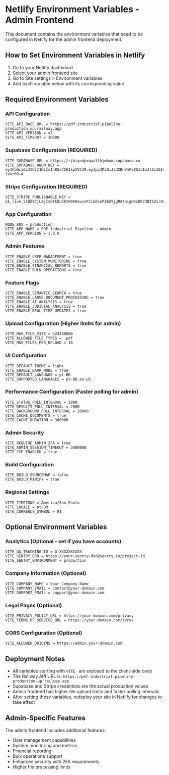 # Netlify Environment Variables - Admin Frontend

This document contains the environment variables that need to be configured in Netlify for the admin frontend deployment.

## How to Set Environment Variables in Netlify

1. Go to your Netlify dashboard
2. Select your admin frontend site
3. Go to Site settings > Environment variables
4. Add each variable below with its corresponding value

## Required Environment Variables

### API Configuration
```
VITE_API_BASE_URL = https://pdf-industrial-pipeline-production.up.railway.app
VITE_API_VERSION = v2
VITE_API_TIMEOUT = 30000
```

### Supabase Configuration (REQUIRED)
```
VITE_SUPABASE_URL = https://rjbiyndpxqaallhjmbwm.supabase.co
VITE_SUPABASE_ANON_KEY = eyJhbGciOiJIUzI1NiIsInR5cCI6IkpXVCJ9.eyJpc3MiOiJzdXBhYmFzZSIsInJlZiI6InJqYml5bmRweHFhYWxsaGptYndtIiwicm9sZSI6ImFub24iLCJpYXQiOjE3NDU2NjEwNzUsImV4cCI6MjA2MTIzNzA3NX0.h3hviSaTY6fJLUrRbl2X6LHfQlxAhHishQ-jVur09-A
```

### Stripe Configuration (REQUIRED)
```
VITE_STRIPE_PUBLISHABLE_KEY = pk_live_51QAYCjLXjImbfkQu56tHQkHauceF2ib61ePZEAYjgRA4aigN5sUD73BISZirOdaRSfbchhozqYVMYzW2iPFDgdKz00BQJjX01k
```

### App Configuration
```
NODE_ENV = production
VITE_APP_NAME = PDF Industrial Pipeline - Admin
VITE_APP_VERSION = 1.0.0
```

### Admin Features
```
VITE_ENABLE_USER_MANAGEMENT = true
VITE_ENABLE_SYSTEM_MONITORING = true
VITE_ENABLE_FINANCIAL_REPORTS = true
VITE_ENABLE_BULK_OPERATIONS = true
```

### Feature Flags
```
VITE_ENABLE_SEMANTIC_SEARCH = true
VITE_ENABLE_LARGE_DOCUMENT_PROCESSING = true
VITE_ENABLE_AI_ANALYSIS = true
VITE_ENABLE_JUDICIAL_ANALYSIS = true
VITE_ENABLE_REAL_TIME_UPDATES = true
```

### Upload Configuration (Higher limits for admin)
```
VITE_MAX_FILE_SIZE = 524288000
VITE_ALLOWED_FILE_TYPES = .pdf
VITE_MAX_FILES_PER_UPLOAD = 10
```

### UI Configuration
```
VITE_DEFAULT_THEME = light
VITE_ENABLE_DARK_MODE = true
VITE_DEFAULT_LANGUAGE = pt-BR
VITE_SUPPORTED_LANGUAGES = pt-BR,en-US
```

### Performance Configuration (Faster polling for admin)
```
VITE_STATUS_POLL_INTERVAL = 1000
VITE_RESULTS_POLL_INTERVAL = 2000
VITE_BACKGROUND_POLL_INTERVAL = 10000
VITE_CACHE_DOCUMENTS = true
VITE_CACHE_DURATION = 300000
```

### Admin Security
```
VITE_REQUIRE_ADMIN_2FA = true
VITE_ADMIN_SESSION_TIMEOUT = 3600000
VITE_CSP_ENABLED = true
```

### Build Configuration
```
VITE_BUILD_SOURCEMAP = false
VITE_BUILD_MINIFY = true
```

### Regional Settings
```
VITE_TIMEZONE = America/Sao_Paulo
VITE_LOCALE = pt-BR
VITE_CURRENCY_SYMBOL = R$
```

## Optional Environment Variables

### Analytics (Optional - set if you have accounts)
```
VITE_GA_TRACKING_ID = G-XXXXXXXXXX
VITE_SENTRY_DSN = https://your-sentry-dsn@sentry.io/project-id
VITE_SENTRY_ENVIRONMENT = production
```

### Company Information (Optional)
```
VITE_COMPANY_NAME = Your Company Name
VITE_COMPANY_EMAIL = contact@your-domain.com
VITE_SUPPORT_EMAIL = support@your-domain.com
```

### Legal Pages (Optional)
```
VITE_PRIVACY_POLICY_URL = https://your-domain.com/privacy
VITE_TERMS_OF_SERVICE_URL = https://your-domain.com/terms
```

### CORS Configuration (Optional)
```
VITE_ALLOWED_ORIGINS = https://admin.your-domain.com
```

## Deployment Notes

- All variables starting with `VITE_` are exposed to the client-side code
- The Railway API URL is: `https://pdf-industrial-pipeline-production.up.railway.app`
- Supabase and Stripe credentials are the actual production values
- Admin frontend has higher file upload limits and faster polling intervals
- After setting these variables, redeploy your site in Netlify for changes to take effect

## Admin-Specific Features

The admin frontend includes additional features:
- User management capabilities
- System monitoring and metrics
- Financial reporting
- Bulk operations support
- Enhanced security with 2FA requirements
- Higher file processing limits
